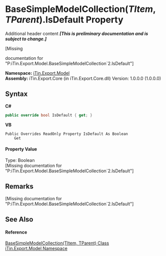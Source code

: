 # BaseSimpleModelCollection(*TItem*, *TParent*).IsDefault Property 
Additional header content _**\[This is preliminary documentation and is subject to change.\]**_

\[Missing <summary> documentation for "P:iTin.Export.Model.BaseSimpleModelCollection`2.IsDefault"\]

**Namespace:**&nbsp;<a href="ef57ffcc-e95e-b212-5a46-9aa6f5a3511f">iTin.Export.Model</a><br />**Assembly:**&nbsp;iTin.Export.Core (in iTin.Export.Core.dll) Version: 1.0.0.0 (1.0.0.0)

## Syntax

**C#**<br />
``` C#
public override bool IsDefault { get; }
```

**VB**<br />
``` VB
Public Overrides ReadOnly Property IsDefault As Boolean
	Get
```


#### Property Value
Type: Boolean<br />\[Missing <value> documentation for "P:iTin.Export.Model.BaseSimpleModelCollection`2.IsDefault"\]

## Remarks
\[Missing <remarks> documentation for "P:iTin.Export.Model.BaseSimpleModelCollection`2.IsDefault"\]

## See Also


#### Reference
<a href="b4adb97a-faa8-dcba-4b06-9f20cda532a6">BaseSimpleModelCollection(TItem, TParent) Class</a><br /><a href="ef57ffcc-e95e-b212-5a46-9aa6f5a3511f">iTin.Export.Model Namespace</a><br />